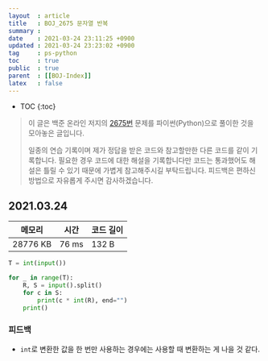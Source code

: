 ```yaml
---
layout  : article
title   : BOJ_2675 문자열 반복
summary : 
date    : 2021-03-24 23:11:25 +0900
updated : 2021-03-24 23:23:02 +0900
tag     : ps-python
toc     : true
public  : true
parent  : [[BOJ-Index]]
latex   : false
---
```

* TOC
{:toc}

> 이 글은 백준 온라인 저지의 [2675번](https://www.acmicpc.net/problem/2675) 문제를 파이썬(Python)으로 풀이한 것을 모아놓은 글입니다.
>
> 일종의 연습 기록이며 제가 정답을 받은 코드와 참고할만한 다른 코드를 같이 기록합니다. 필요한 경우 코드에 대한 해설을 기록합니다만 코드는 통과했어도 해설은 틀릴 수 있기 때문에 가볍게 참고해주시길 부탁드립니다. 피드백은 편하신 방법으로 자유롭게 주시면 감사하겠습니다.

## 2021.03.24

| 메모리    | 시간  | 코드 길이 |
| --------- | ----- | --------- |
| 28776 KB  | 76 ms | 132 B     |

```python
T = int(input())

for _ in range(T):
    R, S = input().split()
    for c in S:
        print(c * int(R), end="")
    print()
```

### 피드백

* `int`로 변환한 값을 한 번만 사용하는 경우에는 사용할 때 변환하는 게 나을 것 같다.
